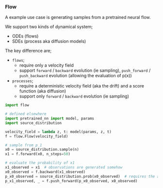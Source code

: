 ### Flow

A example use case is generating samples from a pretrained neural flow.

We support two kinds of dynamical system;

- ODEs (flows)
- SDEs (process aka diffusion models)

The key difference are;

- `flows`;
    - require only a velocity field
    - support `forward` / `backward` evolution (ie sampling), `push_forward` / `push_backward` evolution (allowing the evaluation of p(x))
- `processes`;
    - require a deterministic velocity field (aka the drift) and a score function (aka diffusion)
    - support only `forward` / `backward` evolution (ie sampling)

```python
import flow

# defined elsewhere
import pretrained_nn import model, params
import source_distribution

velocity_field = lambda z, t: model(params, z, t)
f = flow.Flow(velocity_field)

# sample from p_1
x0 = source_distribution.sample(n)
x1 = f.forward(x0, n_steps=50)

# evaluate the probability of x1
x1_observed = x1  # observations are generated somehow
x0_observed = f.backward(x1_observed)
p_x0_observed = source_distribution.prob(x0_observed)  # requires the ability to evaluate p_0(x). when p_0 is a guassian this is easy.
p_x1_observed, _ = f.push_forward(p_x0_observed, x0_observed)
```